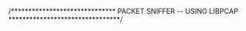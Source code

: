/******************************
    PACKET SNIFFER -- USING LIBPCAP
********************************/
